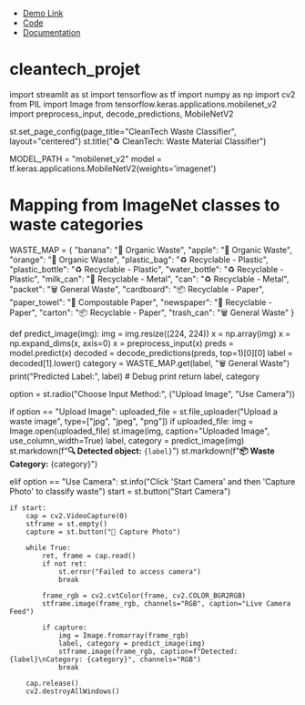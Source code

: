 - [Demo Link](https://drive.google.com/file/d/1mdykXxwXzWL_1nRKlKjuHpRcew7UgnF0/view?usp=drivesdk)
- [Code](https://github.com/johndilipkumar2004/cleantech_project.git)
- [Documentation](https://drive.google.com/drive/folders/1nqY53gQImfhKNtepfqV8PvWgp8pLLrTJ)
# cleantech_projet
import streamlit as st
import tensorflow as tf
import numpy as np
import cv2
from PIL import Image
from tensorflow.keras.applications.mobilenet_v2 import preprocess_input, decode_predictions, MobileNetV2

st.set_page_config(page_title="CleanTech Waste Classifier", layout="centered")
st.title("♻️ CleanTech: Waste Material Classifier")

MODEL_PATH = "mobilenet_v2"
model = tf.keras.applications.MobileNetV2(weights='imagenet')

# Mapping from ImageNet classes to waste categories
WASTE_MAP = {
    "banana": "🍌 Organic Waste",
    "apple": "🍏 Organic Waste",
    "orange": "🍊 Organic Waste",
    "plastic_bag": "♻️ Recyclable - Plastic",
    "plastic_bottle": "♻️ Recyclable - Plastic",
    "water_bottle": "♻️ Recyclable - Plastic",
    "milk_can": "🧴 Recyclable - Metal",
    "can": "♻️ Recyclable - Metal",
    "packet": "🗑️ General Waste",
    "cardboard": "📦 Recyclable - Paper",
    "paper_towel": "🧻 Compostable Paper",
    "newspaper": "📰 Recyclable - Paper",
    "carton": "📦 Recyclable - Paper",
    "trash_can": "🗑️ General Waste"
}


def predict_image(img):
    img = img.resize((224, 224))
    x = np.array(img)
    x = np.expand_dims(x, axis=0)
    x = preprocess_input(x)
    preds = model.predict(x)
    decoded = decode_predictions(preds, top=1)[0][0]
    label = decoded[1].lower()
    category = WASTE_MAP.get(label, "🗑️ General Waste")
    print("Predicted Label:", label)  # Debug print
    return label, category


option = st.radio("Choose Input Method:", ("Upload Image", "Use Camera"))

if option == "Upload Image":
    uploaded_file = st.file_uploader("Upload a waste image", type=["jpg", "jpeg", "png"])
    if uploaded_file:
        img = Image.open(uploaded_file)
        st.image(img, caption="Uploaded Image", use_column_width=True)
        label, category = predict_image(img)
        st.markdown(f"**🔍 Detected object:** `{label}`")
        st.markdown(f"**📦 Waste Category:** {category}")

elif option == "Use Camera":
    st.info("Click 'Start Camera' and then 'Capture Photo' to classify waste")
    start = st.button("Start Camera")

    if start:
        cap = cv2.VideoCapture(0)
        stframe = st.empty()
        capture = st.button("📸 Capture Photo")

        while True:
            ret, frame = cap.read()
            if not ret:
                st.error("Failed to access camera")
                break

            frame_rgb = cv2.cvtColor(frame, cv2.COLOR_BGR2RGB)
            stframe.image(frame_rgb, channels="RGB", caption="Live Camera Feed")

            if capture:
                img = Image.fromarray(frame_rgb)
                label, category = predict_image(img)
                stframe.image(frame_rgb, caption=f"Detected: {label}\nCategory: {category}", channels="RGB")
                break

        cap.release()
        cv2.destroyAllWindows()
